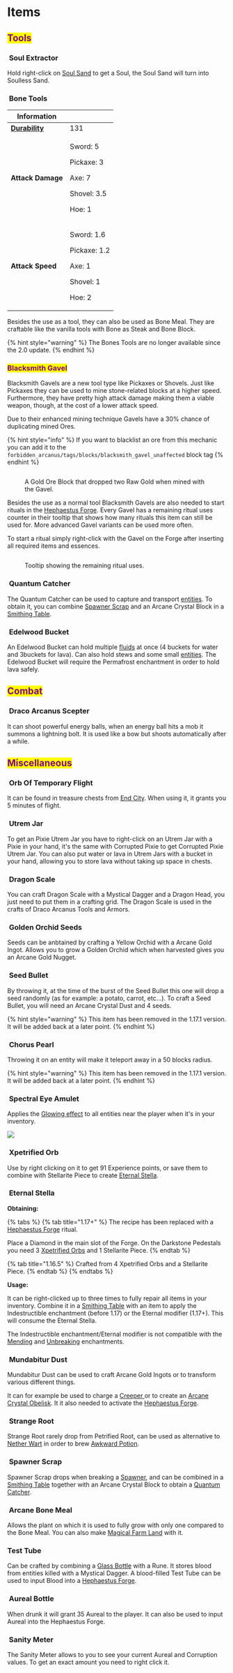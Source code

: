 # Items

## <mark style="color:purple;">Tools</mark>

### <img src="../../../../.gitbook/assets/Soul Extractor.png" alt="" data-size="line"> **Soul Extractor**&#x20;

Hold right-click on [Soul Sand](https://minecraft.fandom.com/wiki/Soul\_Sand) to get a Soul, the Soul Sand will turn into Soulless Sand.

### <img src="../../../../.gitbook/assets/Bone Sword.png" alt="" data-size="line"><img src="../../../../.gitbook/assets/Bone Pickaxe.png" alt="" data-size="line"><img src="../../../../.gitbook/assets/Bone Axe.png" alt="" data-size="line"><img src="../../../../.gitbook/assets/Bone Shovel.png" alt="" data-size="line"><img src="../../../../.gitbook/assets/Bone Hoe.png" alt="" data-size="line"> **Bone Tools**

| Information                                                          |                                                                                |
| -------------------------------------------------------------------- | ------------------------------------------------------------------------------ |
| [**Durability**](https://minecraft.fandom.com/wiki/Item\_durability) | 131                                                                            |
| **Attack Damage**                                                    | <p>Sword: 5</p><p>Pickaxe: 3</p><p>Axe: 7</p><p>Shovel: 3.5</p><p>Hoe: 1</p>   |
| **Attack Speed**                                                     | <p>Sword: 1.6</p><p>Pickaxe: 1.2</p><p>Axe: 1</p><p>Shovel: 1</p><p>Hoe: 2</p> |

Besides the use as a tool, they can also be used as Bone Meal. They are craftable like the vanilla tools with Bone as Steak and Bone Block.

{% hint style="warning" %}
The Bones Tools are no longer available since the 2.0 update.
{% endhint %}

### <mark style="color:purple;">Blacksmith Gavel</mark>

Blacksmith Gavels are a new tool type like Pickaxes or Shovels. Just like Pickaxes they can be used to mine stone-related blocks at a higher speed. Furthermore, they have pretty high attack damage making them a viable weapon, though, at the cost of a lower attack speed.

Due to their enhanced mining technique Gavels have a 30% chance of duplicating mined Ores.

{% hint style="info" %}
If you want to blacklist an ore from this mechanic you can add it to the `forbidden_arcanus/tags/blocks/blacksmith_gavel_unaffected` block tag
{% endhint %}

<figure><img src="../../../../.gitbook/assets/Blacksmith Gavel - Ore Duplication.png" alt=""><figcaption><p>A Gold Ore Block that dropped two Raw Gold when mined with the Gavel.</p></figcaption></figure>

Besides the use as a normal tool Blacksmith Gavels are also needed to start rituals in the [Hephaestus Forge](../blocks/#hephaestus-forge). Every Gavel has a remaining ritual uses counter in their tooltip that shows how many rituals this item can still be used for. More advanced Gavel variants can be used more often.&#x20;

To start a ritual simply right-click with the Gavel on the Forge after inserting all required items and essences.

<figure><img src="../../../../.gitbook/assets/Blacksmith Gavel - Tooltip.png" alt=""><figcaption><p>Tooltip showing the remaining ritual uses.</p></figcaption></figure>



### <img src="../../../../.gitbook/assets/Quantum Catcher.png" alt="" data-size="line"> **Quantum Catcher**

The Quantum Catcher can be used to capture and transport [entities](https://minecraft.fandom.com/wiki/Entity). To obtain it, you can combine [Spawner Scrap](./#spawner-scrap) and an Arcane Crystal Block in a [Smithing Table](https://minecraft.fandom.com/wiki/Smithing\_Table).

### <img src="../../../../.gitbook/assets/Edelwood Bucket.png" alt="" data-size="line"> **Edelwood Bucket**

An Edelwood Bucket can hold multiple [fluids](https://minecraft.fandom.com/wiki/Liquid) at once (4 buckets for water and 3buckets for lava). Can also hold stews and some small [entities](https://minecraft.fandom.com/wiki/Entity). The Edelwood Bucket will require the Permafrost enchantment in order to hold lava safely.

## <mark style="color:purple;">Combat</mark>

### <img src="../../../../.gitbook/assets/Draco Arcanus Scepter.png" alt="" data-size="line"> **Draco Arcanus Scepter**

It can shoot powerful energy balls, when an energy ball hits a mob it summons a lightning bolt. It is used like a bow but shoots automatically after a while.

## <mark style="color:purple;">Miscellaneous</mark>

### <img src="../../../../.gitbook/assets/Orb Of Temporary Flight.png" alt="" data-size="line"> **Orb Of Temporary Flight**&#x20;

It can be found in treasure chests from [End City](https://minecraft.fandom.com/wiki/End\_City). When using it, it grants you 5 minutes of flight.

### <img src="../../../../.gitbook/assets/Utrem Jar.png" alt="" data-size="line"><img src="../../../../.gitbook/assets/Water Utrem Jar.png" alt="" data-size="line"><img src="../../../../.gitbook/assets/Lava Utrem Jar.png" alt="" data-size="line"><img src="../../../../.gitbook/assets/Pixie Utrem Jar.png" alt="" data-size="line"><img src="../../../../.gitbook/assets/Corrupted Utrem Jar.png" alt="" data-size="line"> **Utrem Jar**&#x20;

To get an Pixie Utrem Jar you have to right-click on an Utrem Jar with a Pixie in your hand, it's the same with Corrupted Pixie to get Corrupted Pixie Utrem Jar. You can also put water or lava in Utrem Jars with a bucket in your hand, allowing you to store lava without taking up space in chests.

### <img src="../../../../.gitbook/assets/Dragon Scale.png" alt="" data-size="line"> **Dragon Scale**

You can craft Dragon Scale with a Mystical Dagger and a Dragon Head, you just need to put them in a crafting grid. The Dragon Scale is used in the crafts of Draco Arcanus Tools and Armors.

### <img src="../../../../.gitbook/assets/Golden Orchid Seeds.png" alt="" data-size="line"> **Golden Orchid Seeds**

Seeds can be anbtained by crafting a Yellow Orchid with a Arcane Gold Ingot. Allows you to grow a Golden Orchid which when harvested gives you an Arcane Gold Nugget.

### <img src="../../../../.gitbook/assets/Seed Bullet.png" alt="" data-size="line"> **Seed Bullet**

By throwing it, at the time of the burst of the Seed Bullet this one will drop a seed randomly (as for example: a potato, carrot, etc...). To craft a Seed Bullet, you will need an Arcane Crystal Dust and 4 seeds.

{% hint style="warning" %}
This item has been removed in the 1.17.1 version. It will be added back at a later point.
{% endhint %}

### <img src="../../../../.gitbook/assets/Chorus Pearl.png" alt="" data-size="line"> **Chorus Pearl**

Throwing it on an entity will make it teleport away in a 50 blocks radius.

{% hint style="warning" %}
This item has been removed in the 1.17.1 version. It will be added back at a later point.
{% endhint %}

### <img src="../../../../.gitbook/assets/Spectral Eye Amulet.png" alt="" data-size="line"> **Spectral Eye Amulet**&#x20;

Applies the [Glowing effect](https://minecraft.fandom.com/wiki/Glowing) to all entities near the player when it's in your inventory.

![](<../../../../.gitbook/assets/Glowing Effect.png>)

### <img src="../../../../.gitbook/assets/Xpetrified Orb.png" alt="" data-size="line"> **Xpetrified Orb**

Use by right clicking on it to get 91 Experience points, or save them to combine with Stellarite Piece to create [Eternal Stella](./#eternal-stella).

### <img src="../../../../.gitbook/assets/Eternal Stella.png" alt="" data-size="line"> **Eternal Stella**

**Obtaining:**

{% tabs %}
{% tab title="1.17+" %}
The recipe has been replaced with a [Hephaestus Forge](../blocks/#hephaestus-forge) ritual.

Place a Diamond in the main slot of the Forge. On the Darkstone Pedestals you need 3 [Xpetrified Orbs](./#xpetrified-orb) and 1 Stellarite Piece.
{% endtab %}

{% tab title="1.16.5" %}
Crafted from 4 Xpetrified Orbs and a Stellarite Piece.
{% endtab %}
{% endtabs %}

**Usage:**

It can be right-clicked up to three times to fully repair all items in your inventory. Combine it in a [Smithing Table](https://minecraft.fandom.com/wiki/Smithing\_Table) with an item to apply the Indestructible enchantment (before 1.17) or the Eternal modifier (1.17+). This will consume the Eternal Stella.

The Indestructible enchantment/Eternal modifier is not compatible with the [Mending](https://minecraft.fandom.com/wiki/Mending) and [Unbreaking](https://minecraft.fandom.com/wiki/Unbreaking) enchantments.

### <img src="../../../../.gitbook/assets/Mundabitur Dust.png" alt="" data-size="line"> **Mundabitur Dust**

Mundabitur Dust can be used to craft Arcane Gold Ingots or to transform various different things.

It can for example be used to charge a [Creeper ](https://minecraft.fandom.com/wiki/Creeper)or to create an [Arcane Crystal Obelisk](../blocks/#arcane-crystal-obelisk). It it also needed to activate the [Hephaestus Forge](../blocks/#hephaestus-forge).

### <img src="../../../../.gitbook/assets/Strange Root.png" alt="" data-size="line"> **Strange Root**

Strange Root rarely drop from Petrified Root, can be used as alternative to [Nether Wart](https://minecraft.fandom.com/wiki/Nether\_Wart) in order to brew [Awkward Potion](https://minecraft.fandom.com/wiki/Potion#Base\_potions).

### <img src="../../../../.gitbook/assets/Spawner Scrap.png" alt="" data-size="line"> **Spawner Scrap**

Spawner Scrap drops when breaking a [Spawner](https://minecraft.fandom.com/wiki/Spawner), and can be combined in a [Smithing Table](https://minecraft.fandom.com/wiki/Smithing\_Table) together with an Arcane Crystal Block to obtain a [Quantum Catcher](./#quantum-catcher).

### <img src="../../../../.gitbook/assets/Arcane Bone Meal.png" alt="" data-size="line"> Arcane Bone Meal

Allows the plant on which it is used to fully grow with only one compared to the Bone Meal. You can also make [Magical Farm Land](../blocks/#magical-farmland) with it.

### <img src="../../../../.gitbook/assets/Test Tube.png" alt="" data-size="line">Test Tube

Can be crafted by combining a [Glass Bottle](https://minecraft.fandom.com/wiki/Glass\_Bottle) with a Rune. It stores blood from entities killed with a Mystical Dagger. A blood-filled Test Tube can be used to input Blood into a [Hephaestus Forge](../blocks/#hephaestus-forge).

### <img src="../../../../.gitbook/assets/Aureal Bottle (2).png" alt="" data-size="line"> Aureal Bottle

When drunk it will grant 35 Aureal to the player. It can also be used to input Aureal into the Hephaestus Forge.

### <img src="../../../../.gitbook/assets/Sanity Meter.png" alt="" data-size="line"> Sanity Meter

The Sanity Meter allows to you to see your current Aureal and Corruption values. To get an exact amount you need to right click it.&#x20;

